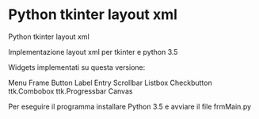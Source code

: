 # Python tkinter layout xml

Python tkinter layout xml

Implementazione layout xml per tkinter e python 3.5

Widgets implementati su questa versione:

Menu
Frame
Button
Label
Entry
Scrollbar
Listbox
Checkbutton
ttk.Combobox
ttk.Progressbar
Canvas 

Per eseguire il programma installare Python 3.5 e avviare il file frmMain.py




